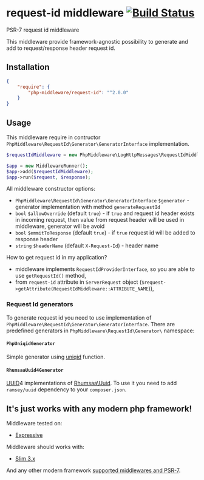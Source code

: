 # request-id middleware [![Build Status](https://travis-ci.org/php-middleware/request-id.svg?branch=master)](https://travis-ci.org/php-middleware/request-id)

PSR-7 request id middleware

This middleware provide framework-agnostic possibility to generate and add to request/response header request id.

## Installation

```json
{
    "require": {
        "php-middleware/request-id": "^2.0.0"
    }
}
```

## Usage

This middleware require in contructor `PhpMiddleware\RequestId\Generator\GeneratorInterface` implementation.

```php
$requestIdMiddleware = new PhpMiddleware\LogHttpMessages\RequestIdMiddleware($generator);

$app = new MiddlewareRunner();
$app->add($requestIdMiddleware);
$app->run($request, $response);
```

All middleware constructor options:

* `PhpMiddleware\RequestId\Generator\GeneratorInterface` `$generator` - generator implementation with method `generateRequestId`
* `bool` `$allowOverride` (default `true`) - if `true` and request id header exists in incoming request, then value from request header will be used in middleware, generator will be avoid
* `bool` `$emmitToResponse` (default `true`) - if `true` request id will be added to response header
* `string` `$headerName` (default `X-Request-Id`) - header name

How to get request id in my application?

* middleware implements `RequestIdProviderInterface`, so you are able to use `getRequestId()` method,
* from `request-id` attribute in `ServerRequest` object (`$request->getAttribute(RequestIdMiddleware::ATTRIBUTE_NAME`)),

### Request Id generators

To generate request id you need to use implementation of `PhpMiddleware\RequestId\Generator\GeneratorInterface`. There are predefined generators in `PhpMiddleware\RequestId\Generator\` namespace:

#### `PhpUniqidGenerator`

Simple generator using [uniqid](http://php.net/manual/en/function.uniqid.php) function.

#### `RhumsaaUuid4Generator`

[UUID](https://tools.ietf.org/html/rfc4122)4 implementations of [Rhumsaa\Uuid](https://github.com/ramsey/uuid). To use it you need to add `ramsey/uuid` dependency to your `composer.json`.

## It's just works with any modern php framework!

Middleware tested on:
* [Expressive](https://github.com/zendframework/zend-expressive)

Middleware should works with:
* [Slim 3.x](https://github.com/slimphp/Slim)

And any other modern framework [supported middlewares and PSR-7](https://mwop.net/blog/2015-01-08-on-http-middleware-and-psr-7.html).
